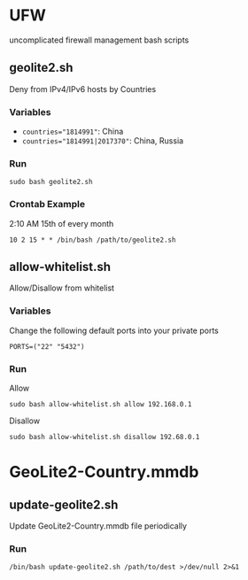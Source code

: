 
# UFW
uncomplicated firewall management bash scripts

## geolite2.sh
Deny from IPv4/IPv6 hosts by Countries

### Variables
* `countries="1814991"`: China
* `countries="1814991|2017370"`: China, Russia

### Run
```
sudo bash geolite2.sh
```

### Crontab Example
2:10 AM 15th of every month 

```
10 2 15 * * /bin/bash /path/to/geolite2.sh
```

## allow-whitelist.sh
Allow/Disallow from whitelist

### Variables
Change the following default ports into your private ports
```
PORTS=("22" "5432")
```

### Run
Allow
```
sudo bash allow-whitelist.sh allow 192.168.0.1
```

Disallow
```
sudo bash allow-whitelist.sh disallow 192.68.0.1
```

# GeoLite2-Country.mmdb
## update-geolite2.sh
Update GeoLite2-Country.mmdb file periodically

### Run
```
/bin/bash update-geolite2.sh /path/to/dest >/dev/null 2>&1
```
